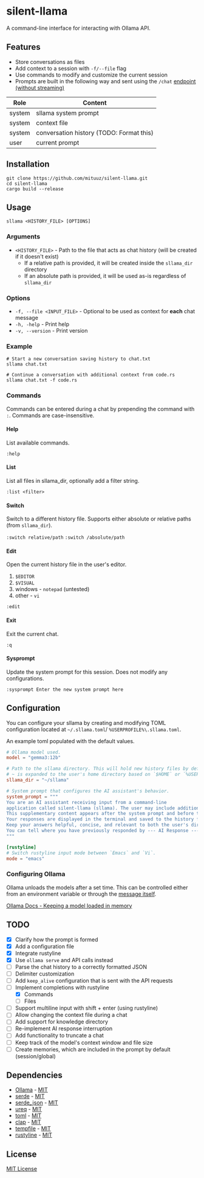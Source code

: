 # silent-llama

A command-line interface for interacting with Ollama API.

## Features

- Store conversations as files
- Add context to a session with `-f/--file` flag
- Use commands to modify and customize the current session
- Prompts are built in the following way and sent using the
  `/chat` [endpoint (without streaming)](https://github.com/ollama/ollama/blob/main/docs/api.md#chat-request-no-streaming)

| Role   | Content                                  |
|--------|------------------------------------------|
| system | sllama system prompt                     |
| system | context file                             |
| system | conversation history (TODO: Format this) |
| user   | current prompt                           |

## Installation

```shell
git clone https://github.com/mituuz/silent-llama.git
cd silent-llama
cargo build --release
```

## Usage

```shell
sllama <HISTORY_FILE> [OPTIONS]
```

### Arguments

- `<HISTORY_FILE>` - Path to the file that acts as chat history (will be created if it doesn't exist)
    - If a relative path is provided, it will be created inside the `sllama_dir` directory
    - If an absolute path is provided, it will be used as-is regardless of `sllama_dir`

### Options

- `-f, --file <INPUT_FILE>` - Optional to be used as context for **each** chat message
- `-h, -help` - Print help
- `-v, --version` - Print version

### Example

```shell
# Start a new conversation saving history to chat.txt
sllama chat.txt

# Continue a conversation with additional context from code.rs
sllama chat.txt -f code.rs
```

### Commands

Commands can be entered during a chat by prepending the command with `:`. Commands are case-insensitive.

#### Help

List available commands.

`:help`

#### List

List all files in sllama_dir, optionally add a filter string.

`:list <filter>`

#### Switch

Switch to a different history file. Supports either absolute or relative paths (from `sllama_dir`).

`:switch relative/path`
`:switch /absolute/path`

#### Edit

Open the current history file in the user's editor.

1. `$EDITOR`
2. `$VISUAL`
3. windows - `notepad` (untested)
4. other - `vi`

`:edit`

#### Exit

Exit the current chat.

`:q`

#### Sysprompt

Update the system prompt for this session. Does not modify any configurations.

`:sysprompt Enter the new system prompt here`

## Configuration

You can configure your sllama by creating and modifying TOML configuration located at `~/.sllama.toml`/
`%USERPROFILE%\.sllama.toml`.

An example toml populated with the default values.

```toml
# Ollama model used.
model = "gemma3:12b"

# Path to the sllama directory. This will hold new history files by default.
# ~ is expanded to the user's home directory based on `$HOME` or `%USERPROFILE%`. (not verified on windows)
sllama_dir = "~/sllama"

# System prompt that configures the AI assistant's behavior.
system_prompt = """
You are an AI assistant receiving input from a command-line
application called silent-llama (sllama). The user may include additional context from another file. 
This supplementary content appears after the system prompt and before the history file content.
Your responses are displayed in the terminal and saved to the history file.
Keep your answers helpful, concise, and relevant to both the user's direct query and any file context provided.
You can tell where you have previously responded by --- AI Response --- (added automatically).
"""

[rustyline]
# Switch rustyline input mode between `Emacs` and `Vi`.
mode = "emacs"
```

### Configuring Ollama

Ollama unloads the models after a set time. This can be controlled either from an environment variable or through the
[message itself](#todo).

[Ollama Docs - Keeping a model loaded in memory](https://ollama.readthedocs.io/en/faq/?h=keep#how-do-i-keep-a-model-loaded-in-memory-or-make-it-unload-immediately)

## TODO

- [x] Clarify how the prompt is formed
- [x] Add a configuration file
- [x] Integrate rustyline
- [x] Use `ollama serve` and API calls instead
- [ ] Parse the chat history to a correctly formatted JSON
- [ ] Delimiter customization
- [ ] Add `keep_alive` configuration that is sent with the API requests
- [ ] Implement completions with rustyline
    - [x] Commands
    - [ ] Files
- [ ] Support multiline input with shift + enter (using rustyline)
- [ ] Allow changing the context file during a chat
- [ ] Add support for knowledge directory
- [ ] Re-implement AI response interruption
- [ ] Add functionality to truncate a chat
- [ ] Keep track of the model's context window and file size
- [ ] Create memories, which are included in the prompt by default (session/global)

## Dependencies

- [Ollama](https://github.com/ollama/ollama) - [MIT](LICENSES/ollama-MIT)
- [serde](https://github.com/serde-rs/serde) - [MIT](LICENSES/serde-MIT)
- [serde_json](https://github.com/serde-rs/json) - [MIT](LICENSES/serde_json-MIT)
- [ureq](https://github.com/algesten/ureq) - [MIT](LICENSES/serde_json-MIT)
- [toml](https://github.com/toml-rs/toml) - [MIT](LICENSES/toml-MIT)
- [clap](https://github.com/clap-rs/clap) - [MIT](LICENSES/clap-MIT)
- [tempfile](https://github.com/Stebalien/tempfile) - [MIT](LICENSES/tempfile-MIT)
- [rustyline](https://github.com/kkawakam/rustyline) - [MIT](LICENSES/rustyline-MIT)

## License

[MIT License](LICENSE)
